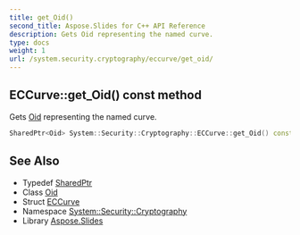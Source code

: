 ```yaml
---
title: get_Oid()
second_title: Aspose.Slides for C++ API Reference
description: Gets Oid representing the named curve.
type: docs
weight: 1
url: /system.security.cryptography/eccurve/get_oid/
---
```

## ECCurve::get_Oid() const method


Gets [Oid](../../oid/) representing the named curve.

```cpp
SharedPtr<Oid> System::Security::Cryptography::ECCurve::get_Oid() const
```

## See Also

* Typedef [SharedPtr](../../../system/sharedptr/)
* Class [Oid](../../oid/)
* Struct [ECCurve](../)
* Namespace [System::Security::Cryptography](../../)
* Library [Aspose.Slides](../../../)